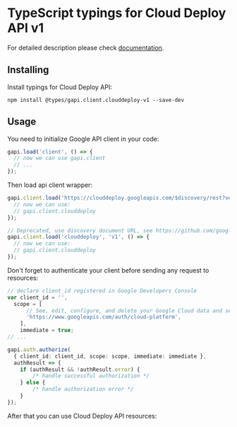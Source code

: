 # TypeScript typings for Cloud Deploy API v1


For detailed description please check [documentation](https://cloud.google.com/deploy/).

## Installing

Install typings for Cloud Deploy API:

```
npm install @types/gapi.client.clouddeploy-v1 --save-dev
```

## Usage

You need to initialize Google API client in your code:

```typescript
gapi.load('client', () => {
  // now we can use gapi.client
  // ...
});
```

Then load api client wrapper:

```typescript
gapi.client.load('https://clouddeploy.googleapis.com/$discovery/rest?version=v1', () => {
  // now we can use:
  // gapi.client.clouddeploy
});
```

```typescript
// Deprecated, use discovery document URL, see https://github.com/google/google-api-javascript-client/blob/master/docs/reference.md#----gapiclientloadname----version----callback--
gapi.client.load('clouddeploy', 'v1', () => {
  // now we can use:
  // gapi.client.clouddeploy
});
```

Don't forget to authenticate your client before sending any request to resources:

```typescript
// declare client_id registered in Google Developers Console
var client_id = '',
  scope = [
      // See, edit, configure, and delete your Google Cloud data and see the email address for your Google Account.
      'https://www.googleapis.com/auth/cloud-platform',
    ],
    immediate = true;
// ...

gapi.auth.authorize(
  { client_id: client_id, scope: scope, immediate: immediate },
  authResult => {
    if (authResult && !authResult.error) {
        /* handle successful authorization */
    } else {
        /* handle authorization error */
    }
});
```

After that you can use Cloud Deploy API resources: <!-- TODO: make this work for multiple namespaces -->

```typescript
```
